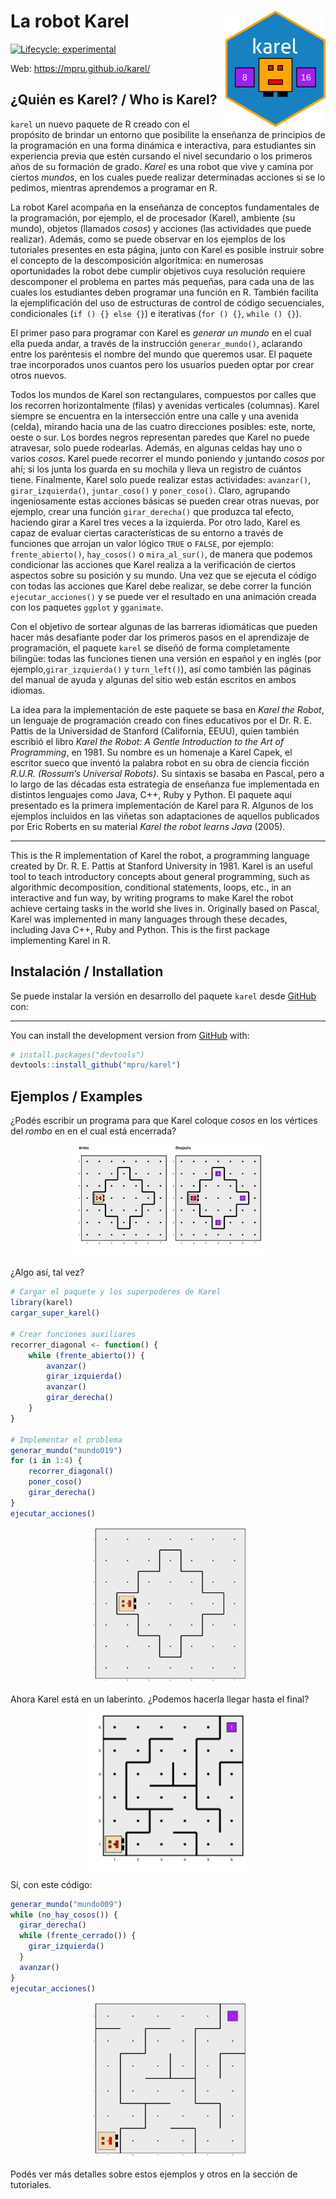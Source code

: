 
<!-- README.md is generated from README.Rmd. Please edit that file -->

# La robot Karel <img src="man/figures/karel_hexsticker.png" align="right" alt="" width="160" />

<!-- badges: start -->

[![Lifecycle:
experimental](https://img.shields.io/badge/lifecycle-experimental-orange.svg)](https://lifecycle.r-lib.org/articles/stages.html)
<!-- badges: end -->

Web: <https://mpru.github.io/karel/>

## ¿Quién es Karel? / Who is Karel?

`karel` un nuevo paquete de R creado con el propósito de brindar un
entorno que posibilite la enseñanza de principios de la programación en
una forma dinámica e interactiva, para estudiantes sin experiencia
previa que estén cursando el nivel secundario o los primeros años de su
formación de grado. *Karel* es una robot que vive y camina por ciertos
*mundos*, en los cuales puede realizar determinadas acciones si se lo
pedimos, mientras aprendemos a programar en R.

La robot Karel acompaña en la enseñanza de conceptos fundamentales de la
programación, por ejemplo, el de procesador (Karel), ambiente (su
mundo), objetos (llamados *cosos*) y acciones (las actividades que puede
realizar). Además, como se puede observar en los ejemplos de los
tutoriales presentes en esta página, junto con Karel es posible instruir
sobre el concepto de la descomposición algorítmica: en numerosas
oportunidades la robot debe cumplir objetivos cuya resolución requiere
descomponer el problema en partes más pequeñas, para cada una de las
cuales los estudiantes deben programar una función en R. También
facilita la ejemplificación del uso de estructuras de control de código
secuenciales, condicionales (`if () {} else {}`) e iterativas
(`for () {}`, `while () {}`).

El primer paso para programar con Karel es *generar un mundo* en el cual
ella pueda andar, a través de la instrucción `generar_mundo()`,
aclarando entre los paréntesis el nombre del mundo que queremos usar. El
paquete trae incorporados unos cuantos pero los usuarios pueden optar
por crear otros nuevos.

Todos los mundos de Karel son rectangulares, compuestos por calles que
los recorren horizontalmente (filas) y avenidas verticales (columnas).
Karel siempre se encuentra en la intersección entre una calle y una
avenida (celda), mirando hacia una de las cuatro direcciones posibles:
este, norte, oeste o sur. Los bordes negros representan paredes que
Karel no puede atravesar, solo puede rodearlas. Además, en algunas
celdas hay uno o varios *cosos*. Karel puede recorrer el mundo poniendo
y juntando *cosos* por ahí; si los junta los guarda en su mochila y
lleva un registro de cuántos tiene. Finalmente, Karel solo puede
realizar estas actividades: `avanzar()`, `girar_izquierda()`,
`juntar_coso()` y `poner_coso()`. Claro, agrupando ingeniosamente estas
acciones básicas se pueden crear otras nuevas, por ejemplo, crear una
función `girar_derecha()` que produzca tal efecto, haciendo girar a
Karel tres veces a la izquierda. Por otro lado, Karel es capaz de
evaluar ciertas características de su entorno a través de funciones que
arrojan un valor lógico `TRUE` o `FALSE`, por ejemplo:
`frente_abierto()`, `hay_cosos()` o `mira_al_sur()`, de manera que
podemos condicionar las acciones que Karel realiza a la verificación de
ciertos aspectos sobre su posición y su mundo. Una vez que se ejecuta el
código con todas las acciones que Karel debe realizar, se debe correr la
función `ejecutar_acciones()` y se puede ver el resultado en una
animación creada con los paquetes `ggplot` y `gganimate`.

Con el objetivo de sortear algunas de las barreras idiomáticas que
pueden hacer más desafiante poder dar los primeros pasos en el
aprendizaje de programación, el paquete `karel` se diseñó de forma
completamente bilingüe: todas las funciones tienen una versión en
español y en inglés (por ejemplo,`girar_izquierda()` y `turn_left()`),
así como también las páginas del manual de ayuda y algunas del sitio web
están escritos en ambos idiomas.

La idea para la implementación de este paquete se basa en *Karel the
Robot*, un lenguaje de programación creado con fines educativos por el
Dr. R. E. Pattis de la Universidad de Stanford (California, EEUU), quien
también escribió el libro *Karel the Robot: A Gentle Introduction to the
Art of Programming*, en 1981. Su nombre es un homenaje a Karel Capek, el
escritor sueco que inventó la palabra robot en su obra de ciencia
ficción *R.U.R. (Rossum’s Universal Robots)*. Su sintaxis se basaba en
Pascal, pero a lo largo de las décadas esta estrategia de enseñanza fue
implementada en distintos lenguajes como Java, C++, Ruby y Python. El
paquete aquí presentado es la primera implementación de Karel para R.
Algunos de los ejemplos incluidos en las viñetas son adaptaciones de
aquellos publicados por Eric Roberts en su material *Karel the robot
learns Java* (2005).

------------------------------------------------------------------------

This is the R implementation of Karel the robot, a programming language
created by Dr. R. E. Pattis at Stanford University in 1981. Karel is an
useful tool to teach introductory concepts about general programming,
such as algorithmic decomposition, conditional statements, loops, etc.,
in an interactive and fun way, by writing programs to make Karel the
robot achieve certaing tasks in the world she lives in. Originally based
on Pascal, Karel was implemented in many languages through these
decades, including Java C++, Ruby and Python. This is the first package
implementing Karel in R.

## Instalación / Installation

<!-- 
You can install the released version of karel from [CRAN](https://CRAN.R-project.org) with:

``` r
install.packages("karel")
```
-->

Se puede instalar la versión en desarrollo del paquete `karel` desde
[GitHub](https://github.com/mpru/karel) con:

------------------------------------------------------------------------

You can install the development version from
[GitHub](https://github.com/mpru/karel) with:

``` r
# install.packages("devtools")
devtools::install_github("mpru/karel")
```

## Ejemplos / Examples

¿Podés escribir un programa para que Karel coloque *cosos* en los
vértices del *rombo* en en el cual está encerrada?

<img src="man/figures/problema1.png" width="60%" style="display: block; margin: auto;" />

¿Algo así, tal vez?

``` r
# Cargar el paquete y los superpoderes de Karel
library(karel)
cargar_super_karel()

# Crear funciones auxiliares
recorrer_diagonal <- function() {
    while (frente_abierto()) {
        avanzar()
        girar_izquierda()
        avanzar()
        girar_derecha()
    }
}

# Implementar el problema
generar_mundo("mundo019")
for (i in 1:4) {
    recorrer_diagonal()
    poner_coso()
    girar_derecha()
}
ejecutar_acciones()
```

<img src="man/figures/33.gif" width="50%" style="display: block; margin: auto;" />

Ahora Karel está en un laberinto. ¿Podemos hacerla llegar hasta el
final?

<img src="man/figures/29.png" width="50%" style="display: block; margin: auto;" />

Sí, con este código:

``` r
generar_mundo("mundo009")
while (no_hay_cosos()) {
  girar_derecha()
  while (frente_cerrado()) {
    girar_izquierda()
  }
  avanzar()
}
ejecutar_acciones()
```

<img src="man/figures/30.gif" width="50%" style="display: block; margin: auto;" />

Podés ver más detalles sobre estos ejemplos y otros en la sección de
tutoriales.
